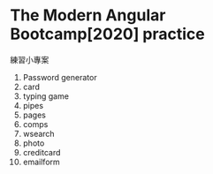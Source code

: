 # The Modern Angular Bootcamp[2020] practice
練習小專案
1. Password generator
2. card
3. typing game
4. pipes
5. pages
6. comps 
7. wsearch
8. photo
9. creditcard
10. emailform
